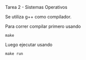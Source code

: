 Tarea 2 - Sistemas Operativos

Se utiliza g++ como compilador.

Para correr compilar primero usando
```
make
```

Luego ejecutar usando
```
make run
```
